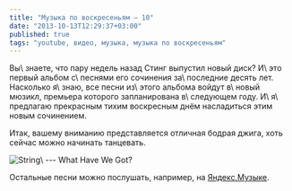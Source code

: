 ```yaml
---
title: "Музыка по воскресеньям — 10"
date: "2013-10-13T12:29:37+03:00"
published: true
tags: "youtube, видео, музыка, музыка по воскресеньям"
---
```


Вы\ знаете, что пару недель назад Стинг выпустил новый диск? И\ это первый альбом с\ песнями его сочинения за\ последние
десять лет. Насколько я\ знаю, все песни из\ этого альбома войдут в\ новый мюзикл, премьера которого запланирована
в\ следующем году. И\ я\ предлагаю прекрасным тихим воскресным днём насладиться этим новым сочинением.

Итак, вашему вниманию представляется отличная бодрая джига, хоть сейчас можно начинать танцевать.

![String\ --- What Have We Got?](http://www.youtube.com/watch?v=0qre73V1YQ0)

Остальные песни можно послушать, например, на [Яндекс.Музыке][sting].

[sting]: http://music.yandex.ru/#!/album/1592490
